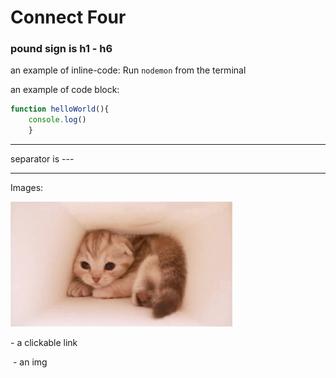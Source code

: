 # Connect Four
### pound sign is h1 - h6

an example of inline-code:
Run `nodemon` from the terminal

an example of code block:


```javascript
function helloWorld(){
	console.log()
	}
```

---
separator is ---

---
Images:

![This is a kitten](documentation/kitty.gif)

[]() - a clickable link

![]() - an img
